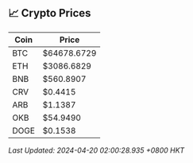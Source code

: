 ## 📈 Crypto Prices

| Coin | Price |
| ---- | ----- |
| BTC | $64678.6729 |
| ETH | $3086.6829 |
| BNB | $560.8907 |
| CRV | $0.4415 |
| ARB | $1.1387 |
| OKB | $54.9490 |
| DOGE | $0.1538 |

_Last Updated: 2024-04-20 02:00:28.935 +0800 HKT_